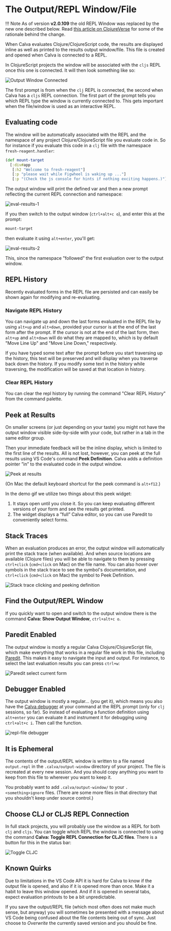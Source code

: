 # The Output/REPL Window/File

!!! Note
    As of version **v2.0.109** the old REPL Window was replaced by the new one described below. Read [this article on ClojureVerse](https://clojureverse.org/t/calva-summer-of-bugs-2020/) for some of the rationale behind the change.

When Calva evaluates Clojure/ClojureScript code, the results are displayed inline as well as printed to the results output window/file. This file is created and opened when Calva is connected to a REPL.

In ClojureScript projects the window will be associated with the `cljs` REPL once this one is connected. It will then look something like so:

![Output Window Connected](images/howto/output/output-window-connected.png)

The first prompt is from when the `clj` REPL is connected, the second when Calva has a `cljs` REPL connection. The first part of the prompt tells you which REPL type the window is currently connected to. This gets important when the file/window is used as an interactive REPL.

## Evaluating code

The window will be automatically associated with the REPL and the namespace of any project Clojure/ClojureScript file you evaluate code in. So for instance if you evaluate this code in a `clj` file with the namespace `fresh-reagent.handler`:

```clojure
(def mount-target
  [:div#app
   [:h2 "Welcome to fresh-reagent"]
   [:p "please wait while Figwheel is waking up ..."]
   [:p "(Check the js console for hints if nothing exciting happens.)"]])
```

The output window will print the defined var and then a new prompt reflecting the current REPL connection and namespace:

![eval-results-1](images/howto/output/eval-results-1.png)

If you then switch to the output window (`ctrl+alt+c o`), and enter this at the prompt:

```clojure
mount-target
```

then evaluate it using `alt+enter`, you'll get:

![eval-results-2](images/howto/output/eval-results-2.png)

This, since the namespace ”followed” the first evaluation over to the output window.

## REPL History

Recently evaluated forms in the REPL file are persisted and can easily be shown again for modifying and re-evaluating.

### Navigate REPL History

You can navigate up and down the last forms evaluated in the REPL file by using `alt+up` and `alt+down`, provided your cursor is at the end of the last form after the prompt. If the cursor is not at the end of the last form, then `alt+up` and `alt+down` will do what they are mapped to, which is by default "Move Line Up" and "Move Line Down," respectively.

If you have typed some text after the prompt before you start traversing up the history, this text will be preserved and will display when you traverse back down the history. If you modify some text in the history while traversing, the modification will be saved at that location in history.

### Clear REPL History

You can clear the repl history by running the command "Clear REPL History" from the command palette.

## Peek at Results

On smaller screens (or just depending on your taste) you might not have the output window visible side-by-side with your code, but rather in a tab in the same editor group.

Then your immediate feedback will be the inline display, which is limited to the first line of the results. All is not lost, however, you can peek at the full results using VS Code's command **Peek Definition**. Calva adds a definition pointer ”in” to the evaluated code in the output window.

![Peek at results](images/howto/output/peek-last-result.gif)

(On Mac the default keyboard shortcut for the peek command is `alt+f12`.)

In the demo gif we utilize two things about this peek widget:

1. It stays open until you close it. So you can keep evaluating different versions of your form and see the results get printed.
2. The widget displays a ”full” Calva editor, so you can use Paredit to conveniently select forms.

## Stack Traces

When an evaluation produces an error, the output window will automatically print the stack trace (when available). And when source locations are available (Clojure files) you will be able to navigate to them by pressing `ctrl+click` (`cmd+click` on Mac) on the file name. You can also hover over symbols in the stack trace to see the symbol's documentation, and `ctrl+click` (`cmd+click` on Mac) the symbol to Peek Definition.

![Stack trace clicking and peeking definition](images/howto/output/stack-traces.gif "Stack trace clicking and peeking definition")

## Find the Output/REPL Window

If you quickly want to open and switch to the output window there is the command **Calva: Show Output Window**, `ctrl+alt+c o`.

## Paredit Enabled

The output window is mostly a regular Calva Clojure/ClojureScript file, which make everything that works in a regular file work in this file, including [Paredit](paredit.md). This makes it easy to navigate the input and output. For instance, to select the last evaluation results you can press `ctrl+w`:

![Paredit select current form](images/howto/output/select-last-result.png)

## Debugger Enabled

The output window is mostly a regular... (you get it), which means you also have the [Calva debugger](debugger.md) at your command at the REPL prompt (only for `clj` sessions, so far). So instead of evaluating a function definition using `alt+enter` you can evaluate it and instrument it for debugging using `ctrl+alt+c i`. Then call the function.

![repl-file debugger](images/howto/output/repl-file-debugger.png)

## It is Ephemeral

The contents of the output/REPL window is written to a file named `output.repl` in the `.calva/output-window` directory of your project. The file is recreated at every new session. And you should copy anything you want to keep from this file to wherever you want to keep it.

You probably want to add `.calva/output-window/` to your `.<something>ignore` files. (There are some more files in that directory that you shouldn't keep under source control.)

## Choose CLJ or CLJS REPL Connection

In full stack projects, you will probably use the window as a REPL for both `clj` and `cljs`. You can toggle which REPL the window is connected to using the command **Calva: Toggle REPL Connection for CLJC files**. There is a button for this in the status bar:

![Toggle CLJC](images/howto/cljc-toggle-button.png)

## Known Quirks

Due to limitations in the VS Code API it is hard for Calva to know if the output file is opened, and also if it is opened more than once. Make it a habit to leave this window opened. And if it is opened in several tabs, expect evaluation printouts to be a bit unpredictable.

If you save the output/REPL file (which most often does not make much sense, but anyway) you will sometimes be presented with a message about VS Code being confused about the file contents being out of sync. Just choose to *Overwrite* the currently saved version and you should be fine.